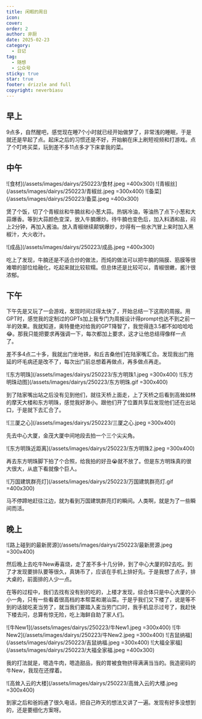 ```yaml
---
title: 闲暇的周日
icon: 
cover:
order: 2
author: 非厨
date: 2025-02-23
category:
  - 日记
tag:
  - 随想
  - 公众号
sticky: true
star: true
footer: drizzle and full
copyright: neverbiasu
---
```


## 早上

9点多，自然醒吧，感觉现在睡7个小时就已经开始做梦了，非常浅的睡眠，于是就还是早起了点。起床之后的习惯还是不好，开始躺在床上刷短视频和打游戏。点了个叮咚买菜，玩到差不多11点多才下床拿我的菜。

## 中午

![食材](/assets/images/dairys/250223/食材.jpeg =400x300)
![青椒丝](/assets/images/dairys/250223/青椒丝.jpeg =300x400)
![备菜](/assets/images/dairys/250223/备菜.jpeg =400x300)

煲了个饭，切了个青椒丝和牛腩丝和小葱大蒜。热锅冷油，等油热了点下小葱和大蒜爆香。等到大蒜颜色变深，放入牛腩爆炒。待牛腩也变色后，加入料酒和盐，闷上2分钟，再加入酱油。放入青椒继续颠锅爆炒，炒得有一些水汽冒上来时加入黑椒汁，大火收汁。

![成品](/assets/images/dairys/250223/成品.jpeg =400x300)

吃上了发现，牛腩还是不适合炒的做法，而炖的做法可以把牛腩的隔膜、筋膜等很难嚼的部位给融化，吃起来就比较软糯。但总体还是比较可以，青椒很嫩，酱汁很浓郁。

## 下午

下午先是又玩了一会游戏，发现时间过得太快了，开始总结一下这周的周报。用GPT时，感觉我的定制过的GPTs加上我专门为周报设计得prompt也达不到之前一半的效果。我就知道，奥特曼绝对给我的GPT降智了，我觉得连3.5都不如哈哈哈😂。那我只能把要求再强调一下，每次都加上要求，这才让他总结得像样一点了。

差不多4点二十多，我就出门坐地铁，和丘吉桑他们在陆家嘴汇合。发现我出门拖延的坏毛病还是改不了，每次出门前总想着再做点，再多做点再走。

![东方明珠](/assets/images/dairys/250223/东方明珠1.jpeg =300x400)
![东方明珠动图](/assets/images/dairys/250223/东方明珠.gif =300x400)

到了陆家嘴出站之后没有见到他们，就往天桥上面走，上了天桥之后看到高耸如林的摩天大楼和东方明珠，感觉我好渺小。跟他们开了位置共享后发现他们还在出站口，于是就下去汇合了。

![三厦之心](/assets/images/dairys/250223/三厦之心.jpeg =300x400)

先去中心大厦，金茂大厦中间地段去拍一个三个尖尖角。

![东方明珠近距离](/assets/images/dairys/250223/东方明珠2.jpeg =300x400)

再去东方明珠脚下拍了个合照，给我拍的好丑😭就不放了。但是东方明珠真的很大很大，从底下看就像个巨人。

![万国建筑群亮灯](/assets/images/dairys/250223/万国建筑群亮灯.gif =400x300)

马不停蹄地赶往江边，就为看到万国建筑群亮灯的瞬间。人类啊，就是为了一些瞬间而活。

## 晚上

![路上碰到的最新房源](/assets/images/dairys/250223/最新房源.jpeg =300x400)

然后晚上去吃牛New寿喜烧，走了差不多十几分钟，到了中心大厦的B2去吃。到了才发现要排队要等很久，真铸币了，应该在手机上排好先。于是我想了点子，排大桌的，前面排的人少一点。

在等的过程中，我们去找有没有别的吃的，上楼才发现，综合体只是中心大厦的小小一角，只有一些看着很高档的本帮菜和潮汕菜。于是乎我们又下楼了，说是等不到的话就吃麦当劳了，就当我们要踏入麦当劳门口时，我手机显示过号了，我赶快下楼去问，总算有惊无险，吃上海鲜自助了家人们。

![牛New1](/assets/images/dairys/250223/牛New1.jpeg =300x400)
![牛New2](/assets/images/dairys/250223/牛New2.jpeg =300x400)
![吉鼠纳福](/assets/images/dairys/250223/吉鼠纳福.jpeg =300x400)
![大福全家福](/assets/images/dairys/250223/大福全家福.jpeg =400x300)

我的打法就是，嗯造牛肉，嗯造甜品，我的胃被食物挤得满满当当的。我造密码的牛New，我现在还撑着。

![高耸入云的大楼](/assets/images/dairys/250223/高耸入云的大楼.jpeg =300x400)

到家之后和爸妈通了很久电话，把自己昨天的想法又讲了一遍。发现有好多没想到的，还是要细化方案呀。
